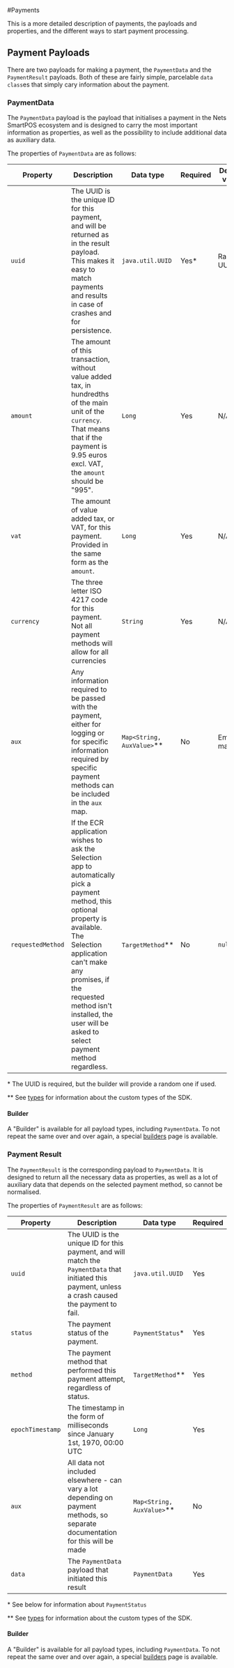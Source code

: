#Payments

This is a more detailed description of payments, the payloads and properties,
and the different ways to start payment processing.

## Payment Payloads

There are two payloads for making a payment, the `PaymentData` and the 
`PaymentResult` payloads. Both of these are fairly simple, parcelable 
`data class`es that simply cary information about the payment.

### PaymentData

The `PaymentData` payload is the payload that initialises a payment in the Nets
SmartPOS ecosystem and is designed to carry the most important information as
properties, as well as the possibility to include additional data as auxiliary
data.

The properties of `PaymentData` are as follows:

|Property|Description|Data type|Required|Default value|
|--------|-----------|---------|--------|-------------|
|`uuid`|The UUID is the unique ID for this payment, and will be returned as in the result payload. This makes it easy to match payments and results in case of crashes and for persistence.|`java.util.UUID`|Yes\*|Random UUID|
|`amount`|The amount of this transaction, without value added tax, in hundredths of the main unit of the `currency`. That means that if the payment is 9.95 euros excl. VAT, the `amount` should be "995".|`Long`|Yes|N/A|
|`vat`|The amount of value added tax, or VAT, for this payment. Provided in the same form as the `amount`.|`Long`|Yes|N/A|
|`currency`|The three letter ISO 4217 code for this payment. Not all payment methods will allow for all currencies|`String`|Yes|N/A|
|`aux`|Any information required to be passed with the payment, either for logging or for specific information required by specific payment methods can be included in the `aux` map.|`Map<String, AuxValue>`\*\*|No|Empty map|
|`requestedMethod`|If the ECR application wishes to ask the Selection app to automatically pick a payment method, this optional property is available. The Selection application can't make any promises, if the requested method isn't installed, the user will be asked to select payment method regardless.| `TargetMethod`\*\*|No|`null`|

\* The UUID is required, but the builder will provide a random one if used.

\*\* See [types](/types) for information about the custom types of the SDK.

#### Builder

A "Builder" is available for all payload types, including `PaymentData`. To not
repeat the same over and over again, a special [builders](/builders) page is
available.

### Payment Result

The `PaymentResult` is the corresponding payload to `PaymentData`. It is 
designed to return all the necessary data as properties, as well as a lot of
auxiliary data that depends on the selected payment method, so cannot be 
normalised.

The properties of `PaymentResult` are as follows:

|Property|Description|Data type|Required|
|--------|-----------|---------|--------|
|`uuid`|The UUID is the unique ID for this payment, and will match the `PaymentData` that initiated this payment, unless a crash caused the payment to fail.|`java.util.UUID`|Yes|
|`status`|The payment status of the payment.|`PaymentStatus`\*|Yes|
|`method`|The payment method that performed this payment attempt, regardless of status.|`TargetMethod`\*\*|Yes|
|`epochTimestamp`|The timestamp in the form of milliseconds since January 1st, 1970, 00:00 UTC|`Long`|Yes|
|`aux`|All data not included elsewhere - can vary a lot depending on payment methods, so separate documentation for this will be made|`Map<String, AuxValue>`\*\*|No|
|`data`|The `PaymentData` payload that initiated this result|`PaymentData`|Yes|

\* See below for information about `PaymentStatus`

\*\* See [types](/types) for information about the custom types of the SDK.

#### Builder

A "Builder" is available for all payload types, including `PaymentData`. To not
repeat the same over and over again, a special [builders](/builders) page is
available.
